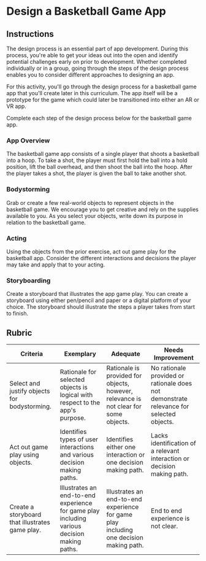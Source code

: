 # Design a Basketball Game App

## Instructions

The design process is an essential part of app development. During this process, you're able to get your ideas out into the open and identify potential challenges early on prior to development. Whether completed individually or in a group, going through the steps of the design process enables you to consider different approaches to designing an app.

For this activity, you'll go through the design process for a basketball game app that you'll create later in this curriculum. The app itself will be a prototype for the game which could later be transitioned into either an AR or VR app.

Complete each step of the design process below for the basketball game app.

### App Overview

The basketball game app consists of a single player that shoots a basketball into a hoop. To take a shot, the player must first hold the ball into a hold position, lift the ball overhead, and then shoot the ball into the hoop. After the player takes a shot, the player is given the ball to take another shot.

### Bodystorming
Grab or create a few real-world objects to represent objects in the basketball game. We encourage you to get creative and rely on the supplies available to you. As you select your objects, write down its purpose in relation to the basketball game.

### Acting

Using the objects from the prior exercise, act out game play for the basketball app. Consider the different interactions and decisions the player may take and apply that to your acting.

### Storyboarding

Create a storyboard that illustrates the app game play. You can create a storyboard using either pen/pencil and paper or a digital platform of your choice. The storyboard should illustrate the steps a player takes from start to finish.

## Rubric

| Criteria | Exemplary | Adequate | Needs Improvement |
| -------- | --------- | -------- | ----------------- |
|Select and justify objects for bodystorming. |Rationale for selected objects is logical with respect to the app's purpose.           |Rationale is provided for objects, however, relevance is not clear for some objects.          |No rationale provided or rationale does not demonstrate relevance for selected objects.                   |
|Act out game play using objects. |Identifies types of user interactions and various decision making paths.           |Identifies either one interaction or one decision making path.          |Lacks identification of a relevant interaction or decision making path.                   |
|Create a storyboard that illustrates game play. |Illustrates an end-to-end experience for game play including various decision making paths.        |Illustrates an end-to-end experience for game play including one decision making path.          |End to end experience is not clear.                   |
